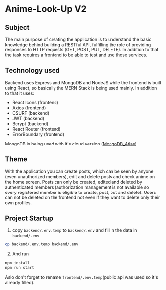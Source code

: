 # Anime-Look-Up V2

## Subject

The main purpose of creating the application is to understand the basic knowledge behind building a RESTful API, fulfilling the role of providing responses to HTTP requests (GET, POST, PUT, DELETE). In addition to that the task requires a frontend to be able to test and use those services.

## Technology used

Backend uses Express and MongoDB and NodeJS while the frontend is built using React, so basically the MERN Stack is being used mainly. In addition to that it uses:

- React Icons (frontend)
- Axios (frontend)
- CSURF (backend)
- JWT (backend)
- Bcrypt (backend)
- React Router (frontend)
- ErrorBoundary (frontend)

MongoDB is being used with it's cloud version ([MongoDB_Atlas](https://cloud.mongodb.com/)).

## Theme

With the application you can create posts, which can be seen by anyone (even unauthorized members), edit and delete posts and check anime on the home screen. Posts can only be created, edited and deleted by authenticated members (authorization management is not available so every registered member is eligible to create, post, put and delete). Users can not be deleted on the frontend not even if they want to delete only their own profiles.

## Project Startup

1. copy `backend/.env.temp` to `backend/.env` and fill in the data in `backend/.env`

```bash
cp backend/.env.temp backend/.env
```

2. And run

```bash
npm install
npm run start
```

Aslo don't forget to rename `frontend/.env.temp`(public api was used so it's already filled).
